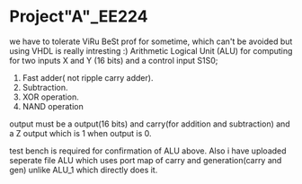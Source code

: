 # Project"A"_EE224
we have to tolerate ViRu BeSt prof for sometime, which can't be avoided but using VHDL  is really intresting :) Arithmetic Logical Unit (ALU) for computing for two inputs X and Y (16 bits) and a control input S1S0;

1. Fast adder( not ripple carry adder).
2. Subtraction.
3. XOR operation.
4. NAND operation 

output must be a output(16 bits) and carry(for addition and subtraction) and a Z output which is 1 when output is 0.
    
   test bench is required for confirmation of ALU above.
   Also i have uploaded seperate file ALU which uses port map of carry and generation(carry and gen) unlike ALU_1 which directly does it.
